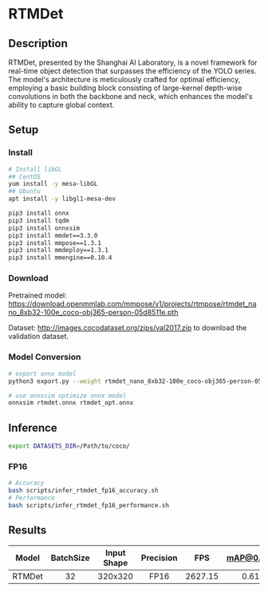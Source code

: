 # RTMDet

## Description

RTMDet, presented by the Shanghai AI Laboratory, is a novel framework for real-time object detection that surpasses the efficiency of the YOLO series. The model's architecture is meticulously crafted for optimal efficiency, employing a basic building block consisting of large-kernel depth-wise convolutions in both the backbone and neck, which enhances the model's ability to capture global context.

## Setup

### Install

```bash
# Install libGL
## CentOS
yum install -y mesa-libGL
## Ubuntu
apt install -y libgl1-mesa-dev

pip3 install onnx
pip3 install tqdm
pip3 install onnxsim
pip3 install mmdet==3.3.0
pip3 install mmpose==1.3.1
pip3 install mmdeploy==1.3.1
pip3 install mmengine==0.10.4
```

### Download
Pretrained model: https://download.openmmlab.com/mmpose/v1/projects/rtmpose/rtmdet_nano_8xb32-100e_coco-obj365-person-05d8511e.pth 

Dataset: <http://images.cocodataset.org/zips/val2017.zip> to download the validation dataset.


### Model Conversion
```bash
# export onnx model
python3 export.py --weight rtmdet_nano_8xb32-100e_coco-obj365-person-05d8511e.pth --cfg rtmdet_nano_320-8xb32_coco-person.py --output rtmdet.onnx

# use onnxsim optimize onnx model
onnxsim rtmdet.onnx rtmdet_opt.onnx
```

## Inference

```bash
export DATASETS_DIR=/Path/to/coco/
```

### FP16

```bash
# Accuracy
bash scripts/infer_rtmdet_fp16_accuracy.sh
# Performance
bash scripts/infer_rtmdet_fp16_performance.sh
```

## Results

|   Model   | BatchSize | Input Shape | Precision |    FPS    | mAP@0.5(%) |
| :-------: | :-------: | :---------: | :-------: | :-------: | :--------: |
|   RTMDet  |    32     |   320x320   |    FP16   |  2627.15  |    0.619   |